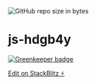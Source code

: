 <img alt="GitHub repo size in bytes" src="https://img.shields.io/github/repo-size/kcomain/js-api-sandbox.svg">

# js-hdgb4y


[![Greenkeeper badge](https://badges.greenkeeper.io/kcomain/js-api-sandbox.svg)](https://greenkeeper.io/)

[Edit on StackBlitz ⚡️](https://stackblitz.com/edit/js-sandbox-api)
